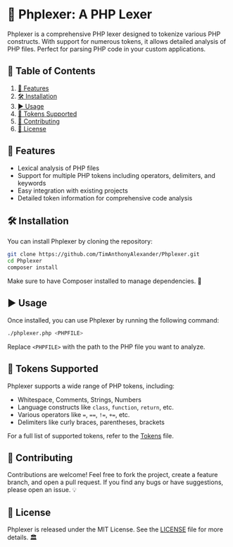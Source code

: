 # 🧩 Phplexer: A PHP Lexer

Phplexer is a comprehensive PHP lexer designed to tokenize various PHP constructs. With support for numerous tokens, it allows detailed analysis of PHP files. Perfect for parsing PHP code in your custom applications.

## 📑 Table of Contents

1. [🌟 Features](#features)
2. [🛠️ Installation](#installation)
3. [▶️ Usage](#usage)
4. [🎫 Tokens Supported](#tokens-supported)
5. [🤝 Contributing](#contributing)
6. [📜 License](#license)

## 🌟 Features

- Lexical analysis of PHP files
- Support for multiple PHP tokens including operators, delimiters, and keywords
- Easy integration with existing projects
- Detailed token information for comprehensive code analysis

## 🛠️ Installation

You can install Phplexer by cloning the repository:

```bash
git clone https://github.com/TimAnthonyAlexander/Phplexer.git
cd Phplexer
composer install
```

Make sure to have Composer installed to manage dependencies. 🎵

## ▶️ Usage

Once installed, you can use Phplexer by running the following command:

```bash
./phplexer.php <PHPFILE>
```

Replace `<PHPFILE>` with the path to the PHP file you want to analyze.

## 🎫 Tokens Supported

Phplexer supports a wide range of PHP tokens, including:

- Whitespace, Comments, Strings, Numbers
- Language constructs like `class`, `function`, `return`, etc.
- Various operators like `=`, `==`, `!=`, `+=`, etc.
- Delimiters like curly braces, parentheses, brackets

For a full list of supported tokens, refer to the [Tokens](Tokens.md) file.

## 🤝 Contributing

Contributions are welcome! Feel free to fork the project, create a feature branch, and open a pull request.
If you find any bugs or have suggestions, please open an issue. 💡

## 📜 License

Phplexer is released under the MIT License. See the [LICENSE](LICENSE) file for more details. 🏛️
